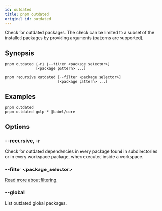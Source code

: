 ```yaml
---
id: outdated
title: pnpm outdated
original_id: outdated
---
```


Check for outdated packages. The check can be limited to a subset of the installed
packages by providing arguments (patterns are supported).

## Synopsis

```text
pnpm outdated [-r] [--filter <package selector>]
              [<package pattern> ...]

pnpm recursive outdated [--filter <package selector>]
                        [<package pattern> ...]
```

## Examples

```
pnpm outdated
pnpm outdated gulp-* @babel/core
```

## Options

### --recursive, -r

Check for outdated dependencies in every package found in subdirectories
or in every workspace package, when executed inside a workspace.

### --filter &lt;package_selector>

[Read more about filtering.](../filtering.md)

### --global

List outdated global packages.
